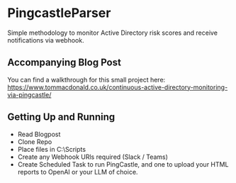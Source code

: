 # PingcastleParser
Simple methodology to monitor Active Directory risk scores and receive notifications via webhook.

## Accompanying Blog Post

You can find a walkthrough for this small project here: https://www.tommacdonald.co.uk/continuous-active-directory-monitoring-via-pingcastle/

## Getting Up and Running

* Read Blogpost
* Clone Repo
* Place files in C:\Scripts
* Create any Webhook URls required (Slack / Teams)
* Create Scheduled Task to run PingCastle, and one to upload your HTML reports to OpenAI or your LLM of choice.
